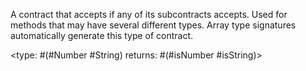 A contract that accepts if any of its subcontracts accepts. Used for methods that may have several different types. Array type signatures automatically generate this type of contract.

<type: #(#Number #String) returns: #(#isNumber #isString)>